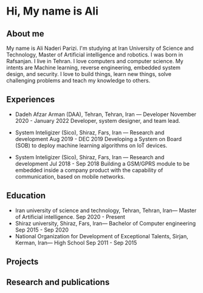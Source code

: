 # Hi, My name is Ali

## About me
My name is Ali Naderi Parizi. I'm studying at Iran University of Science and Technology, Master of Artificial intelligence and robotics. I was born in Rafsanjan. I live in Tehran. I love computers and computer science. My intents are Machine learning, reverse engineering, embedded system design, and security. I love to build things, learn new things, solve challenging problems and teach my knowledge to others.

## Experiences

- Dadeh Afzar Arman (DAA), Tehran, Tehran, Iran — Developer November 2020 - January 2022
Developer, system designer, and team lead.

- System Inteligizer (Sico), Shiraz, Fars, Iran — Research and development
Aug 2019 - DEC 2019
Developing a System on Board (SOB) to deploy machine learning algorithms on IoT devices.

- System Inteligizer (Sico), Shiraz, Fars, Iran — Research and development
Jul 2018 - Sep 2018
Building a GSM/GPRS module to be embedded inside a company product with the capability of communication, based on mobile networks.

## Education
- Iran university of science and technology, Tehran, Tehran, Iran— Master of Artificial intelligence.
Sep 2020 - Present
- Shiraz university, Shiraz, Fars, Iran— Bachelor of Computer engineering Sep 2015 - Sep 2020
- National Organization for Development of Exceptional Talents, Sirjan, Kerman, Iran— High School
Sep 2011 - Sep 2015
## Projects

## Research and publications
